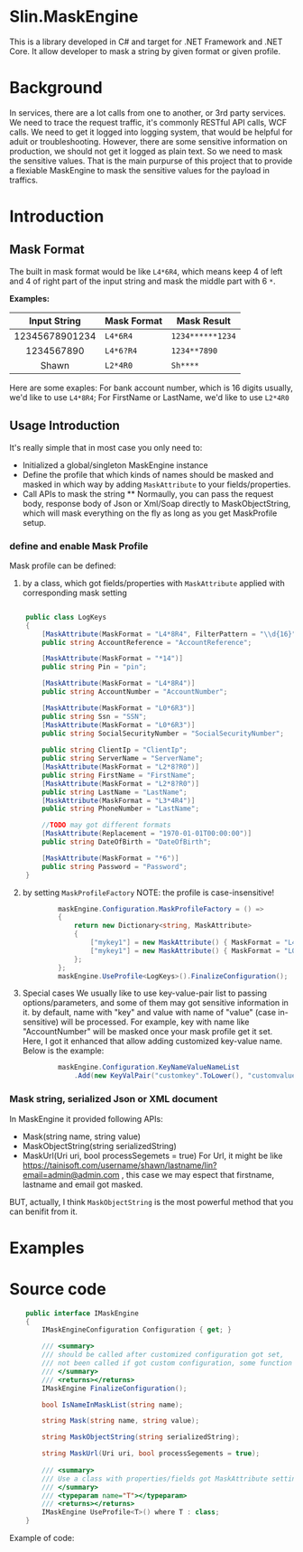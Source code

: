 # Slin.MaskEngine
This is a library developed in C# and target for .NET Framework and .NET Core. It allow developer to mask a string by given format or given profile.

# Background
In services, there are a lot calls from one to another, or 3rd party services. We need to trace the request traffic, it's commonly RESTful API calls, WCF calls. We need to get it logged into logging system, that would be helpful for aduit or troubleshooting. However, there are some sensitive information on production, we should not get it logged as plain text. So we need to mask the sensitive values. That is the main purpurse of this project that to provide a flexiable MaskEngine to mask the sensitive values for the payload in traffics.

# Introduction

## Mask Format
The built in mask format would be like `L4*6R4`, which means keep 4 of left and 4 of right part of the input string and mask the middle part with 6 `*`. 

**Examples:**

|Input String|Mask Format|Mask Result|
|:---:|-------|--------|
|12345678901234| `L4*6R4` | `1234******1234` |
|1234567890| `L4*6?R4` | `1234**7890` |
|Shawn| `L2*4R0` | `Sh****` |

Here are some exaples:
For bank account number, which is 16 digits usually, we'd like to use `L4*8R4`;
For FirstName or LastName, we'd like to use `L2*4R0`

## Usage Introduction
It's really simple that in most case you only need to:
* Initialized a global/singleton MaskEngine instance
* Define the profile that which kinds of names should be masked and masked in which way by adding `MaskAttribute` to your fields/properties.
* Call APIs to mask the string
** Normaully, you can pass the request body, response body of Json or Xml/Soap directly to MaskObjectString, which will mask everything on the fly as long as you get MaskProfile setup.

### define and enable Mask Profile
Mask profile can be defined:
1. by a class, which got fields/properties with `MaskAttribute` applied with corresponding mask setting
```csharp

    public class LogKeys
    {
        [MaskAttribute(MaskFormat = "L4*8R4", FilterPattern = "\\d{16}")]
        public string AccountReference = "AccountReference";

        [MaskAttribute(MaskFormat = "*14")]
        public string Pin = "pin";

        [MaskAttribute(MaskFormat = "L4*8R4")]
        public string AccountNumber = "AccountNumber";

        [MaskAttribute(MaskFormat = "L0*6R3")]
        public string Ssn = "SSN";
        [MaskAttribute(MaskFormat = "L0*6R3")]
        public string SocialSecurityNumber = "SocialSecurityNumber";
        
        public string ClientIp = "ClientIp";
        public string ServerName = "ServerName";
        [MaskAttribute(MaskFormat = "L2*8?R0")]
        public string FirstName = "FirstName";
        [MaskAttribute(MaskFormat = "L2*8?R0")]
        public string LastName = "LastName";
        [MaskAttribute(MaskFormat = "L3*4R4")]
        public string PhoneNumber = "LastName";

        //TODO may got different formats
        [MaskAttribute(Replacement = "1970-01-01T00:00:00")]
        public string DateOfBirth = "DateOfBirth";

        [MaskAttribute(MaskFormat = "*6")]
        public string Password = "Password";
    }
```

2. by setting `MaskProfileFactory`
NOTE: the profile is case-insensitive!
```csharp
            maskEngine.Configuration.MaskProfileFactory = () =>
            {
                return new Dictionary<string, MaskAttribute>
                {
                    ["mykey1"] = new MaskAttribute() { MaskFormat = "L4$4?R4" },
                    ["mykey1"] = new MaskAttribute() { MaskFormat = "L0#4?R0" },
                };
            };
            maskEngine.UseProfile<LogKeys>().FinalizeConfiguration();
```

3. Special cases
We usually like to use key-value-pair list to passing options/parameters, and some of them may got sensitive information in it. by default, name with "key" and value with name of "value" (case in-sensitive) will be processed. For example, key with name like "AccountNumber" will be masked once your mask profile get it set.
Here, I got it enhanced that allow adding customized key-value name. Below is the example:

```csharp
            maskEngine.Configuration.KeyNameValueNameList
                .Add(new KeyValPair("customkey".ToLower(), "customvalue".ToLower()));
```

### Mask string, serialized Json or XML document
In MaskEngine it provided following APIs:
* Mask(string name, string value)
* MaskObjectString(string serializedString)
* MaskUrl(Uri uri, bool processSegemets = true)
For Url, it might be like https://tainisoft.com/username/shawn/lastname/lin?email=admin@admin.com , this case we may espect that firstname, lastname and email got masked.

BUT, actually, I think `MaskObjectString` is the most powerful method that you can benifit from it.


# Examples



# Source code
```csharp
    public interface IMaskEngine
    {
        IMaskEngineConfiguration Configuration { get; }

        /// <summary>
        /// should be called after customized configuration got set,
        /// not been called if got custom configuration, some function may not working well.
        /// </summary>
        /// <returns></returns>
        IMaskEngine FinalizeConfiguration();

        bool IsNameInMaskList(string name);

        string Mask(string name, string value);

        string MaskObjectString(string serializedString);

        string MaskUrl(Uri uri, bool processSegements = true);
        
        /// <summary>
        /// Use a class with properties/fields got MaskAttribute setting
        /// </summary>
        /// <typeparam name="T"></typeparam>
        /// <returns></returns>
        IMaskEngine UseProfile<T>() where T : class;
    }
```


Example of code:
```csharp


```




